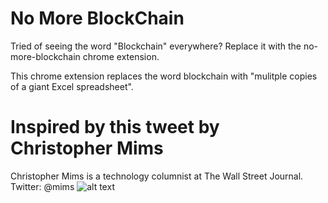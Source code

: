 # No More BlockChain
Tried of seeing the word "Blockchain" everywhere? Replace it with the no-more-blockchain chrome extension.

This chrome extension replaces the word blockchain with "mulitple copies of a giant Excel spreadsheet".
# Inspired by this tweet by Christopher Mims

Christopher Mims is a technology columnist at The Wall Street Journal. Twitter: @mims
![alt text](https://raw.githubusercontent.com/adarsh9pai/no-more-blockchain/master/tweetimg.png)

